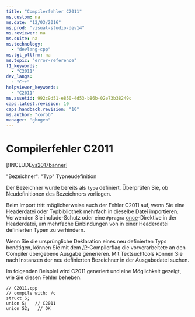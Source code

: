 ```yaml
---
title: "Compilerfehler C2011"
ms.custom: na
ms.date: "12/03/2016"
ms.prod: "visual-studio-dev14"
ms.reviewer: na
ms.suite: na
ms.technology: 
  - "devlang-cpp"
ms.tgt_pltfrm: na
ms.topic: "error-reference"
f1_keywords: 
  - "C2011"
dev_langs: 
  - "C++"
helpviewer_keywords: 
  - "C2011"
ms.assetid: 992c9d51-e850-4d53-b86b-02e73b38249c
caps.latest.revision: 10
caps.handback.revision: "10"
ms.author: "corob"
manager: "ghogen"
---
```

# Compilerfehler C2011
[!INCLUDE[vs2017banner](../../assembler/inline/includes/vs2017banner.md)]

"Bezeichner": "Typ" Typneudefinition  
  
 Der Bezeichner wurde bereits als `type` definiert.  Überprüfen Sie, ob Neudefinitionen des Bezeichners vorliegen.  
  
 Beim Import tritt möglicherweise auch der Fehler C2011 auf, wenn Sie eine Headerdatei oder Typbibliothek mehrfach in dieselbe Datei importieren.  Verwenden Sie include\-Schutz oder eine `#pragma` [once](../../preprocessor/once.md)\-Direktive in der Headerdatei, um mehrfache Einbindungen von in einer Headerdatei definierten Typen zu verhindern.  
  
 Wenn Sie die ursprüngliche Deklaration eines neu definierten Typs benötigen, können Sie mit dem [\/P](../../build/reference/p-preprocess-to-a-file.md)\-Compilerflag die vorverarbeitete an den Compiler übergebene Ausgabe generieren.  Mit Textsuchtools können Sie nach Instanzen der neu definierten Bezeichner in der Ausgabedatei suchen.  
  
 Im folgenden Beispiel wird C2011 generiert und eine Möglichkeit gezeigt, wie Sie diesen Fehler beheben:  
  
```  
// C2011.cpp  
// compile with: /c  
struct S;  
union S;   // C2011  
union S2;   // OK  
```